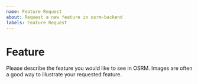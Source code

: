 ```yaml
---
name: Feature Request
about: Request a new feature in osrm-backend
labels: Feature Request
---
```


# Feature

Please describe the feature you would like to see in OSRM.
Images are often a good way to illustrate your requested feature.
